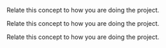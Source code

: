 <panel type="warning" header="`W11.6a` Can explain SDLC process models :star::star:" expanded no-close>
  <include src="../../book/processModels/introduction/what/full.md" boilerplate />
<!-- TODO: add evidence -->
</panel>

<panel type="warning" header="`W11.6b` Can explain sequential models :star::star:" expanded no-close>
  <include src="../../book/processModels/introduction/sequentialModels/full.md" boilerplate />
  <panel header="{{glyphicon_folder_close}} Evidence" expanded>

Relate this concept to how you are doing the project.

  </panel>
</panel>


<panel type="warning" header="`W11.6c` Can explain iterative models :star::star:" expanded no-close>
  <include src="../../book/processModels/introduction/iterativeModels/full.md" boilerplate />
  <panel header="{{glyphicon_folder_close}} Evidence" expanded>

Relate this concept to how you are doing the project.

  </panel>
</panel>

<panel type="warning" header="`W11.6d` Can explain agile models :star::star:" expanded no-close>
  <include src="../../book/processModels/introduction/agileModels/full.md" boilerplate />
  <panel header="{{glyphicon_folder_close}} Evidence" expanded>

Relate this concept to how you are doing the project.

  </panel>
</panel>
